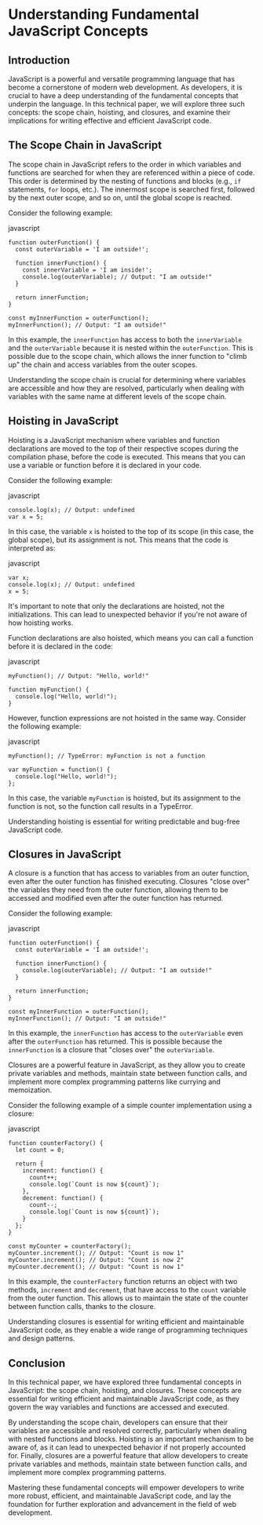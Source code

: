 Understanding Fundamental JavaScript Concepts
==============================================================

Introduction
------------

JavaScript is a powerful and versatile programming language that has become a cornerstone of modern web development. As developers, it is crucial to have a deep understanding of the fundamental concepts that underpin the language. In this technical paper, we will explore three such concepts: the scope chain, hoisting, and closures, and examine their implications for writing effective and efficient JavaScript code.

The Scope Chain in JavaScript
-----------------------------

The scope chain in JavaScript refers to the order in which variables and functions are searched for when they are referenced within a piece of code. This order is determined by the nesting of functions and blocks (e.g., `if` statements, `for` loops, etc.). The innermost scope is searched first, followed by the next outer scope, and so on, until the global scope is reached.

Consider the following example:

javascript

```
function outerFunction() {
  const outerVariable = 'I am outside!';

  function innerFunction() {
    const innerVariable = 'I am inside!';
    console.log(outerVariable); // Output: "I am outside!"
  }

  return innerFunction;
}

const myInnerFunction = outerFunction();
myInnerFunction(); // Output: "I am outside!"

```

In this example, the `innerFunction` has access to both the `innerVariable` and the `outerVariable` because it is nested within the `outerFunction`. This is possible due to the scope chain, which allows the inner function to "climb up" the chain and access variables from the outer scopes.

Understanding the scope chain is crucial for determining where variables are accessible and how they are resolved, particularly when dealing with variables with the same name at different levels of the scope chain.

Hoisting in JavaScript
----------------------

Hoisting is a JavaScript mechanism where variables and function declarations are moved to the top of their respective scopes during the compilation phase, before the code is executed. This means that you can use a variable or function before it is declared in your code.

Consider the following example:

javascript

```
console.log(x); // Output: undefined
var x = 5;

```

In this case, the variable `x` is hoisted to the top of its scope (in this case, the global scope), but its assignment is not. This means that the code is interpreted as:

javascript

```
var x;
console.log(x); // Output: undefined
x = 5;

```

It's important to note that only the declarations are hoisted, not the initializations. This can lead to unexpected behavior if you're not aware of how hoisting works.

Function declarations are also hoisted, which means you can call a function before it is declared in the code:

javascript

```
myFunction(); // Output: "Hello, world!"

function myFunction() {
  console.log("Hello, world!");
}

```

However, function expressions are not hoisted in the same way. Consider the following example:

javascript

```
myFunction(); // TypeError: myFunction is not a function

var myFunction = function() {
  console.log("Hello, world!");
};

```

In this case, the variable `myFunction` is hoisted, but its assignment to the function is not, so the function call results in a TypeError.

Understanding hoisting is essential for writing predictable and bug-free JavaScript code.

Closures in JavaScript
----------------------

A closure is a function that has access to variables from an outer function, even after the outer function has finished executing. Closures "close over" the variables they need from the outer function, allowing them to be accessed and modified even after the outer function has returned.

Consider the following example:

javascript

```
function outerFunction() {
  const outerVariable = 'I am outside!';

  function innerFunction() {
    console.log(outerVariable); // Output: "I am outside!"
  }

  return innerFunction;
}

const myInnerFunction = outerFunction();
myInnerFunction(); // Output: "I am outside!"

```

In this example, the `innerFunction` has access to the `outerVariable` even after the `outerFunction` has returned. This is possible because the `innerFunction` is a closure that "closes over" the `outerVariable`.

Closures are a powerful feature in JavaScript, as they allow you to create private variables and methods, maintain state between function calls, and implement more complex programming patterns like currying and memoization.

Consider the following example of a simple counter implementation using a closure:

javascript

```
function counterFactory() {
  let count = 0;

  return {
    increment: function() {
      count++;
      console.log(`Count is now ${count}`);
    },
    decrement: function() {
      count--;
      console.log(`Count is now ${count}`);
    }
  };
}

const myCounter = counterFactory();
myCounter.increment(); // Output: "Count is now 1"
myCounter.increment(); // Output: "Count is now 2"
myCounter.decrement(); // Output: "Count is now 1"

```

In this example, the `counterFactory` function returns an object with two methods, `increment` and `decrement`, that have access to the `count` variable from the outer function. This allows us to maintain the state of the counter between function calls, thanks to the closure.

Understanding closures is essential for writing efficient and maintainable JavaScript code, as they enable a wide range of programming techniques and design patterns.

Conclusion
----------

In this technical paper, we have explored three fundamental concepts in JavaScript: the scope chain, hoisting, and closures. These concepts are essential for writing efficient and maintainable JavaScript code, as they govern the way variables and functions are accessed and executed.

By understanding the scope chain, developers can ensure that their variables are accessible and resolved correctly, particularly when dealing with nested functions and blocks. Hoisting is an important mechanism to be aware of, as it can lead to unexpected behavior if not properly accounted for. Finally, closures are a powerful feature that allow developers to create private variables and methods, maintain state between function calls, and implement more complex programming patterns.

Mastering these fundamental concepts will empower developers to write more robust, efficient, and maintainable JavaScript code, and lay the foundation for further exploration and advancement in the field of web development.